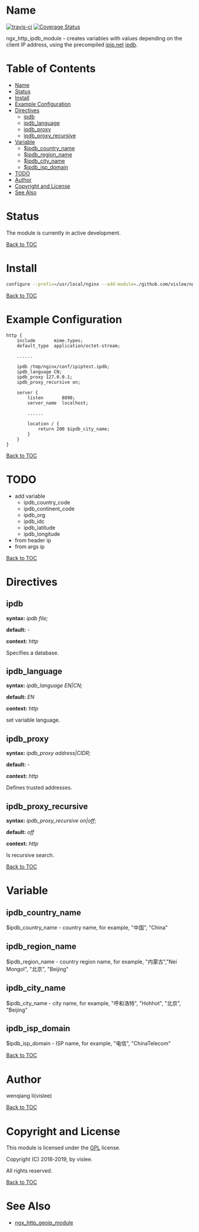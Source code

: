 Name
====


[![travis-ci](https://travis-ci.org/vislee/ngx_http_ipdb_module.svg?branch=master)](https://travis-ci.org/vislee/ngx_http_ipdb_module)
[![Coverage Status](https://coveralls.io/repos/github/vislee/ngx_http_ipdb_module/badge.svg?branch=master)](https://coveralls.io/github/vislee/ngx_http_ipdb_module?branch=master)

ngx_http_ipdb_module - creates variables with values depending on the client IP address, using the precompiled [ipip.net](https://www.ipip.net) [ipdb](https://www.ipip.net/ipdb/test).

Table of Contents
=================
* [Name](#name)
* [Status](#status)
* [Install](#install)
* [Example Configuration](#example-configuration)
* [Directives](#directives)
    * [ipdb](#ipdb)
    * [ipdb_language](#ipdb_language)
    * [ipdb_proxy](#ipdb_proxy)
    * [ipdb_proxy_recursive](#ipdb_proxy_recursive)
* [Variable](#variable)
    * [$ipdb_country_name](#ipdb_country_name)
    * [$ipdb_region_name](#ipdb_region_name)
    * [$ipdb_city_name](#ipdb_city_name)
    * [$ipdb_isp_domain](#ipdb_isp_domain)
* [TODO](#todo)
* [Author](#author)
* [Copyright and License](#copyright-and-license)
* [See Also](#see-also)


Status
======
The module is currently in active development.

[Back to TOC](#table-of-contents)

Install
=======

```sh
configure --prefix=/usr/local/nginx --add-module=./github.com/vislee/ngx_http_ipdb_module
```

[Back to TOC](#table-of-contents)

Example Configuration
====================

```nginx
http {
    include       mime.types;
    default_type  application/octet-stream;

    ......

    ipdb /tmp/nginx/conf/ipiptest.ipdb;
    ipdb_language CN;
    ipdb_proxy 127.0.0.1;
    ipdb_proxy_recursive on;

    server {
        listen       8090;
        server_name  localhost;

        ......

        location / {
            return 200 $ipdb_city_name;
        }
    }
}

```

[Back to TOC](#table-of-contents)

TODO
==========

 + add variable
     * ipdb_country_code
     * ipdb_continent_code
     * ipdb_org
     * ipdb_idc
     * ipdb_latitude
     * ipdb_longitude
 + from header ip
 + from args ip

[Back to TOC](#table-of-contents)

Directives
==========

ipdb
----
**syntax:** *ipdb file;*

**default:** *-*

**context:** *http*

Specifies a database.

ipdb_language
-------------
**syntax:** *ipdb_language EN|CN;*

**default:** *EN*

**context:** *http*

set variable language.

ipdb_proxy
----------
**syntax:** *ipdb_proxy address|CIDR;*

**default:** *-*

**context:** *http*

Defines trusted addresses.

ipdb_proxy_recursive
--------------------
**syntax:** *ipdb_proxy_recursive on|off;*

**default:** *off*

**context:** *http*

Is recursive search.


[Back to TOC](#table-of-contents)


Variable
========

ipdb_country_name
----------------

$ipdb_country_name - country name, for example, "中国", "China"

ipdb_region_name
----------------

$ipdb_region_name - country region name, for example, "内蒙古","Nei Mongol", "北京", "Beijing"

ipdb_city_name
--------------

$ipdb_city_name - city name, for example, "呼和浩特", "Hohhot", "北京", "Beijing"

ipdb_isp_domain
---------------

$ipdb_isp_domain - ISP name, for example, "电信", "ChinaTelecom"


[Back to TOC](#table-of-contents)

Author
======

wenqiang li(vislee)

[Back to TOC](#table-of-contents)

Copyright and License
=====================

This module is licensed under the [GPL](http://www.gnu.org/licenses/licenses.en.html) license.

Copyright (C) 2018-2019, by vislee.

All rights reserved.

[Back to TOC](#table-of-contents)


See Also
========

+ [ngx_http_geoip_module](http://nginx.org/en/docs/http/ngx_http_geoip_module.html#geoip_proxy)